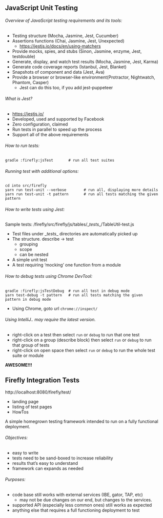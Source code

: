 JavaScript Unit Testing
----------------------- 

###### Overview of JavaScript testing requirements and its tools:

- Testing structure (Mocha, Jasmine, Jest, Cucumber)
- Assertions functions (Chai, Jasmine, Jest, Unexpected)
    - https://jestjs.io/docs/en/using-matchers
- Provide mocks, spies, and stubs (Sinon, Jasmine, enzyme, Jest, testdouble)
- Generate, display, and watch test results (Mocha, Jasmine, Jest, Karma)
- Generate code coverage reports (Istanbul, Jest, Blanket)
- Snapshots of component and data (Jest, Ava)
- Provide a browser or browser-like environment(Protractor, Nightwatch, Phantom, Casper)
    - Jest can do this too, if you add jest-puppeteer


###### What is Jest?

- https://jestjs.io/
- Developed, used and supported by Facebook
- Zero configuration, claimed
- Run tests in parallel to speed up the process
- Support all of the above requirements


###### How to run tests:
    gradle :firefly:jsTest       # run all test suites


###### Running test with additional options:  
    cd into src/firefly  
    yarn run test-unit --verbose        # run all, displaying more details  
    yarn run test-unit -t pattern	    # run all tests matching the given pattern  


###### How to write tests using Jest:

Sample tests: /firefly/src/firefly/js/tables/\__tests__/TableUtil-test.js

- Test files under \__tests__ directories are automatically picked up 
- The structure.  describe -> test
    - grouping
    - scope
    - can be nested
- A simple unit test
- A test requiring ‘mocking’ one function from a module 


###### How to debug tests using Chrome DevTool:

    gradle :firefly:jsTestDebug  # run all test in debug mode
    yarn test-debug -t pattern   # run all tests matching the given pattern in debug mode

- Using Chrome, goto url `chrome://inspect/`    

###### Using IntelliJ..  may require the latest version.

- right-click on a test then select `run` or `debug` to run that one test
- right-click on a group (describe block) then select `run` or `debug` to run that group of tests
- right-click on open space then select `run` or `debug` to run the whole test suite or module

**AWESOME!!!**




Firefly Integration Tests
-------------------------

http://localhost:8080/firefly/test/
- landing page
- listing of test pages
- HowTos


A simple homegrown testing framework intended to run on a fully functional deployment.

###### Objectives:

- easy to write
- tests need to be sand-boxed to increase reliability
- results that’s easy to understand
- framework can expands as needed


###### Purposes:

- code base still works with external services (IBE, gator, TAP, etc)
    - may not be due changes on our end, but changes to the services.
- supported API (especially less common ones) still works as expected 
- anything else that requires a full functioning deployment to test
